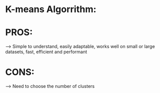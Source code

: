 
# K-means Algorrithm:

# PROS:
--> Simple to understand, easily adaptable,
works well on small or large datasets,
fast, efficient and performant

# CONS:
--> Need to choose the number of clusters
 
